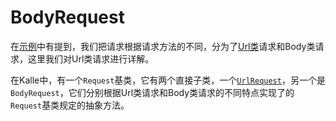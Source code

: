 # BodyRequest
在[示例](../sample)中有提到，我们把请求根据请求方法的不同，分为了[Url类](./url.md)请求和Body类请求，这里我们对Url类请求进行详解。

在Kalle中，有一个`Request`基类，它有两个直接子类，一个[`UrlRequest`](./url.md)，另一个是`BodyRequest`，它们分别根据Url类请求和Body类请求的不同特点实现了的`Request`基类规定的抽象方法。